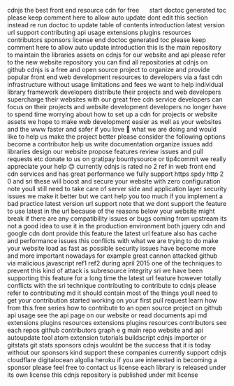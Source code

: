 cdnjs the best front end resource cdn for free ﻿ ﻿ ﻿ ﻿ ﻿ start doctoc generated toc please keep comment here to allow auto update dont edit this section instead re run doctoc to update table of contents introduction latest version url support contributing api usage extensions plugins resources contributors sponsors license end doctoc generated toc please keep comment here to allow auto update introduction this is the main repository to maintain the libraries assets on cdnjs for our website and api please refer to the new website repository you can find all repositories at cdnjs on github cdnjs is a free and open source project to organize and provide popular front end web development resources to developers via a fast cdn infrastructure without usage limitations and fees we want to help individual library framework developers distribute their projects and web developers supercharge their websites with our great free cdn service developers can focus on their projects and website development developers no longer have to spend time worrying about how to set up a cdn for projects or website assets we hope to make web development easier as well as your websites and the www faster and safer if you love 💖 what we are doing and would like to help us make the project better please consider the following options become a contributor help us write documentation organize issues add libraries design our website propose features review issues and pull requests etc donate to us on gratipay bountysource or tip4commit we really appreciate your help 😊 currently cdnjs is rated no 2 ref in web front end cdn services and has great performance we fully support https spdy http 2 0 and sri these will boost and secure your website with zero configuration note youll still need to take care of server side and application layer security issues we make it better but we cant help you too much if you implement a bad practice latest version url support note that we dont support the feature to use latest in the url because of the reasons below your website might break if there are any compatibility issues or bugs coming from upstream its not a good idea to use it in the production environment both jquery cdn and google cdn dont provide this feature the latest url feature also has cache and performance issues this conflicts with what we are trying to do make your website load as fast as possible security issues have become more and more important nowadays for example great cannon attacked github via malicious javascript ref1 ref2 during april 2015 one of the techniques to prevent this kind of attack is subresource integrity sri we have been supporting this feature for a long time the latest url feature however totally conflicts with the sri technique contributing to contribute to cdnjs please refer to contributing md it should contain most of the things youll need to get your contribution started working on your first pull request learn how from this free series how to contribute to an open source project on github api usage see the api page on our website or read documents api md extensions plugins resources extensions plugins resources contributors see each repos github contributors graph e g main repo website and api autoupdate tool atom extension tutorials buildscript cdnjs importer or gitstats git stats sponsors cdnjs wouldnt be the success that it is today without our sponsors kind support these companies currently support cdnjs cloudflare digitalocean algolia heroku if you are interested in becoming a sponsor please feel free to contact us license each library is released under its own license this cdnjs repository is published under mit license